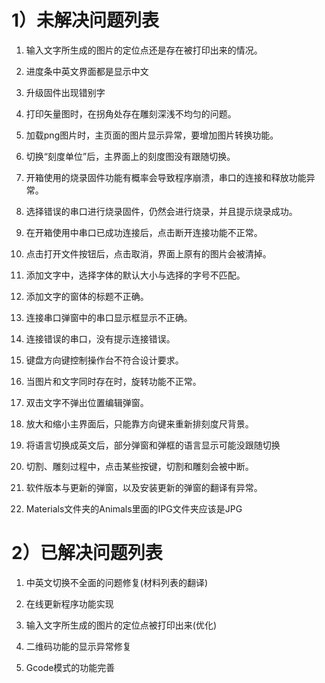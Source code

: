# 1）未解决问题列表

1. 输入文字所生成的图片的定位点还是存在被打印出来的情况。

2. 进度条中英文界面都是显示中文

3. 升级固件出现错别字

4. 打印矢量图时，在拐角处存在雕刻深浅不均匀的问题。

5. 加载png图片时，主页面的图片显示异常，要增加图片转换功能。

6. 切换“刻度单位”后，主界面上的刻度图没有跟随切换。

7. 开箱使用的烧录固件功能有概率会导致程序崩溃，串口的连接和释放功能异常。

8. 选择错误的串口进行烧录固件，仍然会进行烧录，并且提示烧录成功。

9. 在开箱使用中串口已成功连接后，点击断开连接功能不正常。

10. 点击打开文件按钮后，点击取消，界面上原有的图片会被清掉。

11. 添加文字中，选择字体的默认大小与选择的字号不匹配。

12. 添加文字的窗体的标题不正确。

13. 连接串口弹窗中的串口显示框显示不正确。

14. 连接错误的串口，没有提示连接错误。

15. 键盘方向键控制操作台不符合设计要求。

16. 当图片和文字同时存在时，旋转功能不正常。

17. 双击文字不弹出位置编辑弹窗。

18. 放大和缩小主界面后，只能靠方向键来重新排刻度尺背景。

19. 将语言切换成英文后，部分弹窗和弹框的语言显示可能没跟随切换

20. 切割、雕刻过程中，点击某些按键，切割和雕刻会被中断。

21. 软件版本与更新的弹窗，以及安装更新的弹窗的翻译有异常。

22. Materials文件夹的Animals里面的IPG文件夹应该是JPG


# 2）已解决问题列表

1. 中英文切换不全面的问题修复(材料列表的翻译)

2. 在线更新程序功能实现

3. 输入文字所生成的图片的定位点被打印出来(优化)

4. 二维码功能的显示异常修复

5. Gcode模式的功能完善






